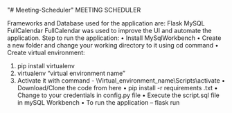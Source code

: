 "# Meeting-Scheduler" 
MEETING SCHEDULER

Frameworks and Database used for the application are:
Flask
MySQL
FullCalendar
FullCalendar was used to improve the UI and automate the application.
Step to run the application:
•	Install MySqlWorkbench 
•	Create a new folder and change your working directory to it using cd command
•	Create virtual environment:
1.	pip install virtualenv
2.	virtualenv “virtual environment name”
3.	Activate it with command - \Virtual_environment_name\Scripts\activate
•	Download/Clone  the code from here
•	pip install -r requirements .txt
•	Change to your credentials in config.py file
•	Execute the script.sql file in mySQL Workbench
•	To run the application –
flask run


